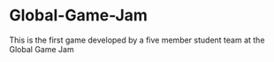 # Global-Game-Jam
This is the first game developed by a five member student team at the Global Game Jam
